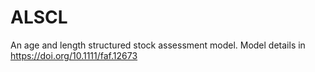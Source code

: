 # ALSCL
An age and length structured stock assessment model.
Model details in https://doi.org/10.1111/faf.12673
